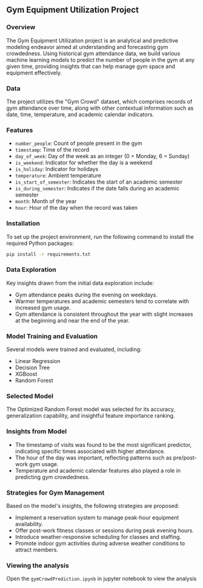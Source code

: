 ## Gym Equipment Utilization Project

### Overview
The Gym Equipment Utilization project is an analytical and predictive modeling endeavor aimed at understanding and forecasting gym crowdedness. Using historical gym attendance data, we build various machine learning models to predict the number of people in the gym at any given time, providing insights that can help manage gym space and equipment effectively.

### Data
The project utilizes the "Gym Crowd" dataset, which comprises records of gym attendance over time, along with other contextual information such as date, time, temperature, and academic calendar indicators.

### Features
- `number_people`: Count of people present in the gym
- `timestamp`: Time of the record
- `day_of_week`: Day of the week as an integer (0 = Monday, 6 = Sunday)
- `is_weekend`: Indicator for whether the day is a weekend
- `is_holiday`: Indicator for holidays
- `temperature`: Ambient temperature
- `is_start_of_semester`: Indicates the start of an academic semester
- `is_during_semester`: Indicates if the date falls during an academic semester
- `month`: Month of the year
- `hour`: Hour of the day when the record was taken

### Installation
To set up the project environment, run the following command to install the required Python packages:
```bash
pip install -r requirements.txt
```

### Data Exploration
Key insights drawn from the initial data exploration include:
- Gym attendance peaks during the evening on weekdays.
- Warmer temperatures and academic semesters tend to correlate with increased gym usage.
- Gym attendance is consistent throughout the year with slight increases at the beginning and near the end of the year.

### Model Training and Evaluation
Several models were trained and evaluated, including:
- Linear Regression
- Decision Tree
- XGBoost
- Random Forest

### Selected Model
The Optimized Random Forest model was selected for its accuracy, generalization capability, and insightful feature importance ranking. 

### Insights from Model
- The timestamp of visits was found to be the most significant predictor, indicating specific times associated with higher attendance.
- The hour of the day was important, reflecting patterns such as pre/post-work gym usage.
- Temperature and academic calendar features also played a role in predicting gym crowdedness.

### Strategies for Gym Management
Based on the model's insights, the following strategies are proposed:
- Implement a reservation system to manage peak-hour equipment availability.
- Offer post-work fitness classes or sessions during peak evening hours.
- Introduce weather-responsive scheduling for classes and staffing.
- Promote indoor gym activities during adverse weather conditions to attract members.

### Viewing the analysis 
Open the `gymCrowdPrediction.ipynb` in jupyter notebook to view the analysis 